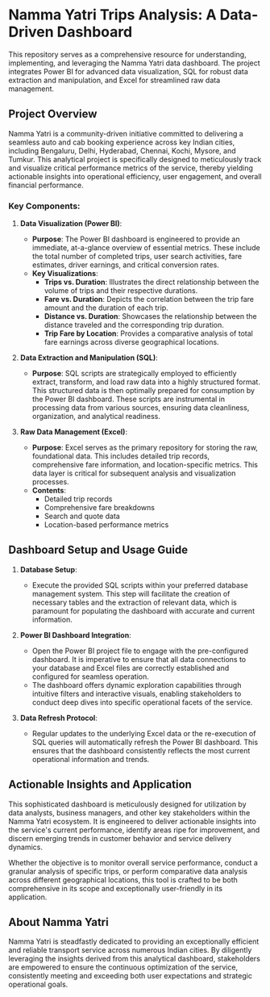 # Namma Yatri Trips Analysis: A Data-Driven Dashboard

This repository serves as a comprehensive resource for understanding, implementing, and leveraging the Namma Yatri data dashboard. The project integrates Power BI for advanced data visualization, SQL for robust data extraction and manipulation, and Excel for streamlined raw data management.

## Project Overview

Namma Yatri is a community-driven initiative committed to delivering a seamless auto and cab booking experience across key Indian cities, including Bengaluru, Delhi, Hyderabad, Chennai, Kochi, Mysore, and Tumkur. This analytical project is specifically designed to meticulously track and visualize critical performance metrics of the service, thereby yielding actionable insights into operational efficiency, user engagement, and overall financial performance.

### Key Components:

1.  **Data Visualization (Power BI)**:
    * **Purpose**: The Power BI dashboard is engineered to provide an immediate, at-a-glance overview of essential metrics. These include the total number of completed trips, user search activities, fare estimates, driver earnings, and critical conversion rates.
    * **Key Visualizations**:
        * **Trips vs. Duration**: Illustrates the direct relationship between the volume of trips and their respective durations.
        * **Fare vs. Duration**: Depicts the correlation between the trip fare amount and the duration of each trip.
        * **Distance vs. Duration**: Showcases the relationship between the distance traveled and the corresponding trip duration.
        * **Trip Fare by Location**: Provides a comparative analysis of total fare earnings across diverse geographical locations.

2.  **Data Extraction and Manipulation (SQL)**:
    * **Purpose**: SQL scripts are strategically employed to efficiently extract, transform, and load raw data into a highly structured format. This structured data is then optimally prepared for consumption by the Power BI dashboard. These scripts are instrumental in processing data from various sources, ensuring data cleanliness, organization, and analytical readiness.

3.  **Raw Data Management (Excel)**:
    * **Purpose**: Excel serves as the primary repository for storing the raw, foundational data. This includes detailed trip records, comprehensive fare information, and location-specific metrics. This data layer is critical for subsequent analysis and visualization processes.
    * **Contents**:
        * Detailed trip records
        * Comprehensive fare breakdowns
        * Search and quote data
        * Location-based performance metrics

## Dashboard Setup and Usage Guide

1.  **Database Setup**:
    * Execute the provided SQL scripts within your preferred database management system. This step will facilitate the creation of necessary tables and the extraction of relevant data, which is paramount for populating the dashboard with accurate and current information.

2.  **Power BI Dashboard Integration**:
    * Open the Power BI project file to engage with the pre-configured dashboard. It is imperative to ensure that all data connections to your database and Excel files are correctly established and configured for seamless operation.
    * The dashboard offers dynamic exploration capabilities through intuitive filters and interactive visuals, enabling stakeholders to conduct deep dives into specific operational facets of the service.

3.  **Data Refresh Protocol**:
    * Regular updates to the underlying Excel data or the re-execution of SQL queries will automatically refresh the Power BI dashboard. This ensures that the dashboard consistently reflects the most current operational information and trends.

## Actionable Insights and Application

This sophisticated dashboard is meticulously designed for utilization by data analysts, business managers, and other key stakeholders within the Namma Yatri ecosystem. It is engineered to deliver actionable insights into the service's current performance, identify areas ripe for improvement, and discern emerging trends in customer behavior and service delivery dynamics.

Whether the objective is to monitor overall service performance, conduct a granular analysis of specific trips, or perform comparative data analysis across different geographical locations, this tool is crafted to be both comprehensive in its scope and exceptionally user-friendly in its application.

## About Namma Yatri

Namma Yatri is steadfastly dedicated to providing an exceptionally efficient and reliable transport service across numerous Indian cities. By diligently leveraging the insights derived from this analytical dashboard, stakeholders are empowered to ensure the continuous optimization of the service, consistently meeting and exceeding both user expectations and strategic operational goals.
